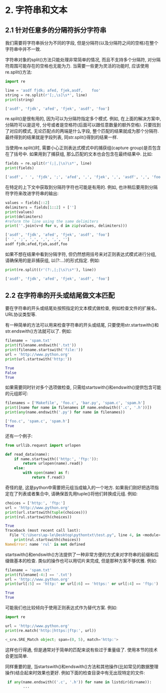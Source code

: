 # 2. 字符串和文本



## 2.1 针对任意多的分隔符拆分字符串

我们需要将字符串拆分为不同的字段, 但是分隔符(以及分隔符之间的空格)在整个字符串中并不一致.

字符串对象的split()方法只能处理非常简单的情况, 而且不支持多个分隔符, 对分隔符周围可能存在的空格也无能为力. 当需要一些更为灵活的功能时, 应该使用re.split()方法:

```python
import re

line = 'asdf fjdk; afed, fjek,asdf,    foo'
string = re.split(r'[;,\s]\s*', line)
print(string)
```

```python
['asdf', 'fjdk', 'afed', 'fjek', 'asdf', 'foo']
```

re.split()是很有用的, 因为可以为分隔符指定多个模式. 例如, 在上面的解决方案中, 分隔符可以是逗号, 分号或者是空格符(后面可以跟任意数量的额外空格). 只要找到了对应的模式, 无论匹配点的两端是什么字段, 整个匹配的结果就成为那个分隔符. 最终得到的结果就是字段列表, 同str.split()得到的结果一样.

当使用re.split()时, 需要小心正则表达式模式中的捕获组(capture group)是否包含在了括号中. 如果用到了捕获组, 那么匹配的文本也会包含在最终结果中. 比如:

```python
fields = re.split(r'(;|,|\s)\s*', line)
print(fields)
```

```python
['asdf', ' ', 'fjdk', ';', 'afed', ',', 'fjek', ',', 'asdf', ',', 'foo']
```

在特定的上下文中获取到分隔符字符也可能是有用的. 例如, 也许稍后要用到分隔符字符来改进字符串的输出:

```python
values = fields[::2]
delimiters = fields[1::2] + ['']
print(values)
print(delimiters)
#reform the line using the same delimiters
print(''.join(v+d for v, d in zip(values, delimiters)))
```

```python
['asdf', 'fjdk', 'afed', 'fjek', 'asdf', 'foo']
[' ', ';', ',', ',', ',', '']
asdf fjdk;afed,fjek,asdf,foo
```

如果不想在结果中看到分隔字符, 但仍然想用括号来对正则表达式模式进行分组, 请确保用的是非捕获组, 以(?:...)的形式指定. 例如:

```python
print(re.split((r'(?:,|;|\s)\s*'), line))
```

```python
['asdf', 'fjdk', 'afed', 'fjek', 'asdf', 'foo']
```



## 2.2 在字符串的开头或结尾做文本匹配

要在字符串的开头或结尾处按照指定的文本模式做检查, 例如检查文件的扩展名、URL协议类型等.

有一种简单的方法可以用来检查字符串的开头或结尾, 只要使用str.startswith()和str.endswith()方法就可以了. 例如:

```python
filename = 'spam.txt'
print(filename.endswith('.txt'))
print(filename.startswith('file:'))
url = 'http://www.python.org'
print(url.startswith('http:'))
```

```python
True
False
True
```

如果需要同时针对多个选项做检查, 只需给startswith()和endswith()提供包含可能的元组即可:

```python
filenames = ['Makefile', 'foo.c', 'bar.py', 'spam.c', 'spam.h']
print([name for name in filenames if name.endswith(('.c', '.h'))])
print(any(name.endswith('.py') for name in filenames))
```

```python
['foo.c', 'spam.c', 'spam.h']
True
```

还有一个例子:

```python
from urllib.request import urlopen

def read_data(name):
    if name.startswith(('http:', 'ftp:')):
        return urlopen(name).read()
    else:
        with open(name) as f:
            return f.read()
```

奇怪的是, 这是python中需要把元组当成输入的一个地方. 如果我们刚好把选项指定在了列表或者集合中, 请确保首先用tuple()将他们转换成元组. 例如:

```python
choices = ['http:', 'ftp:']
url = 'http://www.python.org'
print(url.startswith(tuple(choices)))
print(rul.startswith(choices))
```

```python
True
Traceback (most recent call last):
  File "C:\Users\ap-le\Desktop\pythontxt\test.py", line 4, in <module>
    print(rul.startswith(choices))
NameError: name 'rul' is not defined
```

startswith()和endswith()方法提供了一种非常方便的方式来对字符串的前缀和后缀做基本的检查. 类似的操作也可以用切片来完成, 但是那种方案不够优雅. 例如:

```python
filename = 'spam.txt'
print(filename[-4:] == '.txt')
url = 'http://www.python.org'
print(url[:5] == 'http:' or url[:6] == 'https:' or url[:4] == 'ftp:')
```

```python
True
True
```

可能我们也比较倾向于使用正则表达式作为替代方案. 例如:

```python
import re

url = 'http://www.python.org'
print(re.match('http:|https:|ftp:', url))
```

```python
<_sre.SRE_Match object; span=(0, 5), match='http:'>
```

这样也行得通, 但是通常对于简单的匹配来说有些过于重量级了. 使用本节的技术会更加简单.

同样重要的是, 当startswith()和endswith()方法和其他操作(比如常见的数据整理操作)结合起来时效果也更好. 例如下面的检查目录中有无出现特定的文件:

```python
 if any(name.endswith(('.c', '.h')) for name in listdir(dirname)):
        ...
```

